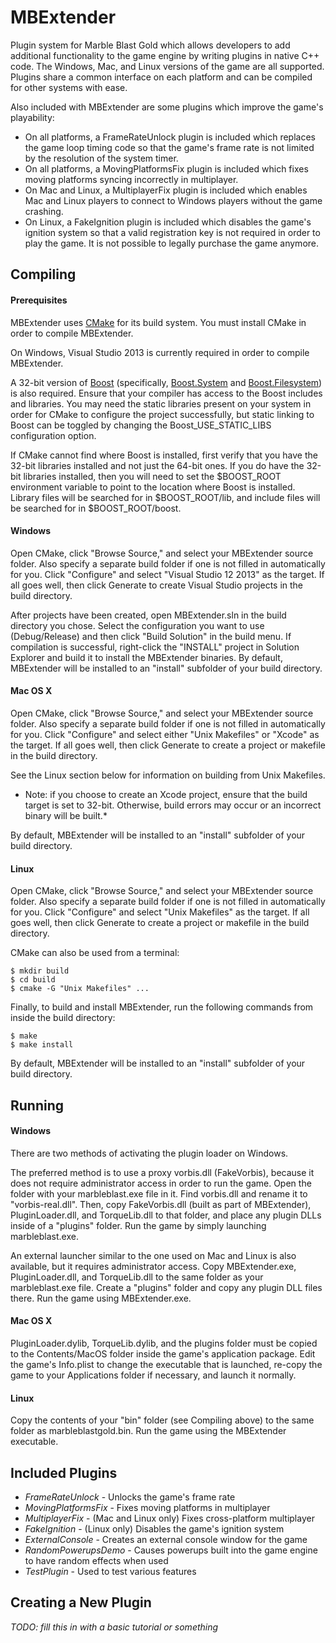 MBExtender
==========

Plugin system for Marble Blast Gold which allows developers to add additional functionality to the game engine by writing plugins in native C++ code. The Windows, Mac, and Linux versions of the game are all supported. Plugins share a common interface on each platform and can be compiled for other systems with ease.

Also included with MBExtender are some plugins which improve the game's playability:
+ On all platforms, a FrameRateUnlock plugin is included which replaces the game loop timing code so that the game's frame rate is not limited by the resolution of the system timer.
+ On all platforms, a MovingPlatformsFix plugin is included which fixes moving platforms syncing incorrectly in multiplayer.
+ On Mac and Linux, a MultiplayerFix plugin is included which enables Mac and Linux players to connect to Windows players without the game crashing.
+ On Linux, a FakeIgnition plugin is included which disables the game's ignition system so that a valid registration key is not required in order to play the game. It is not possible to legally purchase the game anymore.

Compiling
---------

#### Prerequisites ####
MBExtender uses [CMake](http://www.cmake.org/) for its build system. You must install CMake in order to compile MBExtender.

On Windows, Visual Studio 2013 is currently required in order to compile MBExtender.

A 32-bit version of [Boost](http://www.boost.org/) (specifically, [Boost.System](http://www.boost.org/doc/libs/1_57_0/libs/system/doc/index.html) and [Boost.Filesystem](http://www.boost.org/doc/libs/1_56_0/libs/filesystem/doc/index.htm)) is also required. Ensure that your compiler has access to the Boost includes and libraries. You may need the static libraries present on your system in order for CMake to configure the project successfully, but static linking to Boost can be toggled by changing the Boost_USE_STATIC_LIBS configuration option.

If CMake cannot find where Boost is installed, first verify that you have the 32-bit libraries installed and not just the 64-bit ones. If you do have the 32-bit libraries installed, then you will need to set the $BOOST_ROOT environment variable to point to the location where Boost is installed. Library files will be searched for in $BOOST_ROOT/lib, and include files will be searched for in $BOOST_ROOT/boost.

#### Windows ####
Open CMake, click "Browse Source," and select your MBExtender source folder. Also specify a separate build folder if one is not filled in automatically for you. Click "Configure" and select "Visual Studio 12 2013" as the target. If all goes well, then click Generate to create Visual Studio projects in the build directory.

After projects have been created, open MBExtender.sln in the build directory you chose. Select the configuration you want to use (Debug/Release) and then click "Build Solution" in the build menu. If compilation is successful, right-click the "INSTALL" project in Solution Explorer and build it to install the MBExtender binaries. By default, MBExtender will be installed to an "install" subfolder of your build directory.

#### Mac OS X ####
Open CMake, click "Browse Source," and select your MBExtender source folder. Also specify a separate build folder if one is not filled in automatically for you. Click "Configure" and select either "Unix Makefiles" or "Xcode" as the target. If all goes well, then click Generate to create a project or makefile in the build directory.

See the Linux section below for information on building from Unix Makefiles.

* Note: if you choose to create an Xcode project, ensure that the build target is set to 32-bit. Otherwise, build errors may occur or an incorrect binary will be built.*

By default, MBExtender will be installed to an "install" subfolder of your build directory.

#### Linux ####
Open CMake, click "Browse Source," and select your MBExtender source folder. Also specify a separate build folder if one is not filled in automatically for you. Click "Configure" and select "Unix Makefiles" as the target. If all goes well, then click Generate to create a project or makefile in the build directory.

CMake can also be used from a terminal:
```
$ mkdir build
$ cd build
$ cmake -G "Unix Makefiles" ...
```

Finally, to build and install MBExtender, run the following commands from inside the build directory:
```
$ make
$ make install
```

By default, MBExtender will be installed to an "install" subfolder of your build directory.

Running
-------

#### Windows ####
There are two methods of activating the plugin loader on Windows.

The preferred method is to use a proxy vorbis.dll (FakeVorbis), because it does not require administrator access in order to run the game. Open the folder with your marbleblast.exe file in it. Find vorbis.dll and rename it to "vorbis-real.dll". Then, copy FakeVorbis.dll (built as part of MBExtender), PluginLoader.dll, and TorqueLib.dll to that folder, and place any plugin DLLs inside of a "plugins" folder. Run the game by simply launching marbleblast.exe.

An external launcher similar to the one used on Mac and Linux is also available, but it requires administrator access. Copy MBExtender.exe, PluginLoader.dll, and TorqueLib.dll to the same folder as your marbleblast.exe file. Create a "plugins" folder and copy any plugin DLL files there. Run the game using MBExtender.exe.

#### Mac OS X ####
PluginLoader.dylib, TorqueLib.dylib, and the plugins folder must be copied to the Contents/MacOS folder inside the game's application package. Edit the game's Info.plist to change the executable that is launched, re-copy the game to your Applications folder if necessary, and launch it normally.

#### Linux ####
Copy the contents of your "bin" folder (see Compiling above) to the same folder as marbleblastgold.bin. Run the game using the MBExtender executable.

Included Plugins
----------------

+ *FrameRateUnlock* - Unlocks the game's frame rate
+ *MovingPlatformsFix* - Fixes moving platforms in multiplayer
+ *MultiplayerFix* - (Mac and Linux only) Fixes cross-platform multiplayer
+ *FakeIgnition* - (Linux only) Disables the game's ignition system
+ *ExternalConsole* - Creates an external console window for the game
+ *RandomPowerupsDemo* - Causes powerups built into the game engine to have random effects when used
+ *TestPlugin* - Used to test various features

Creating a New Plugin
---------------------

*TODO: fill this in with a basic tutorial or something*
